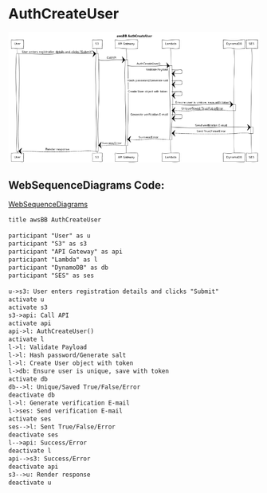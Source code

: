 # AuthCreateUser
![](./AUTHCREATEUSER.png)

## WebSequenceDiagrams Code:
[WebSequenceDiagrams](https://www.websequencediagrams.comm)

```
title awsBB AuthCreateUser

participant "User" as u
participant "S3" as s3
participant "API Gateway" as api
participant "Lambda" as l
participant "DynamoDB" as db
participant "SES" as ses

u->s3: User enters registration details and clicks "Submit"
activate u
activate s3
s3->api: Call API
activate api
api->l: AuthCreateUser()
activate l
l->l: Validate Payload
l->l: Hash password/Generate salt
l->l: Create User object with token
l->db: Ensure user is unique, save with token
activate db
db-->l: Unique/Saved True/False/Error
deactivate db
l->l: Generate verification E-mail
l->ses: Send verification E-mail
activate ses
ses-->l: Sent True/False/Error
deactivate ses
l-->api: Success/Error
deactivate l
api-->s3: Success/Error
deactivate api
s3-->u: Render response
deactivate u
```
